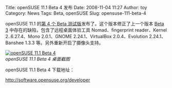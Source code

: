 Title: openSUSE 11.1 Beta 4 发布
Date: 2008-11-04 11:27
Author: toy
Category: News
Tags: Beta, openSUSE
Slug: opensuse-111-beta-4

openSUSE 11.1 的[第 4 个 Beta
测试版](http://news.opensuse.org/2008/11/03/development-release-opensuse-111-beta-4-now-available/)发布了。这个版本修正了上一个版本
[Beta 3](http://linuxtoy.org/archives/opensuse-111-beta-3.html)
中存在的缺陷，包含了远程桌面体验工具 Nomad、fingerprint reader、Kernel
2..6.27.4、Mono 2.0.1、GNOME 2.24.1、VirtualBox 2.0.4、Evolution
2.24.1、Banshee 1.3.3 等。另外重新开启了摄像头支持。

[![openSUSE 11.1 Beta
4](http://i.linuxtoy.org/i/2008/11/kde4-coverswitch-thumb.png)](http://i.linuxtoy.org/i/2008/11/kde4-coverswitch.png)  
*openSUSE 11.1 Beta 4 桌面截图*

openSUSE 11.1 Beta 4 下载地址：

<http://software.opensuse.org/developer>
